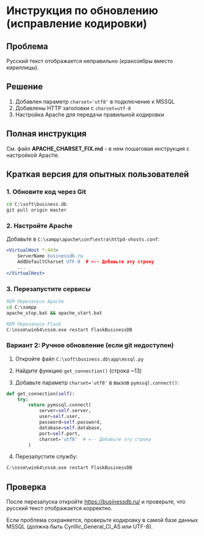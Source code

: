 # Инструкция по обновлению (исправление кодировки)

## Проблема
Русский текст отображается неправильно (кракозябры вместо кириллицы).

## Решение
1. Добавлен параметр `charset='utf8'` в подключение к MSSQL
2. Добавлены HTTP заголовки с `charset=utf-8`
3. Настройка Apache для передачи правильной кодировки

## Полная инструкция

См. файл **APACHE_CHARSET_FIX.md** - в нем пошаговая инструкция с настройкой Apache.

## Краткая версия для опытных пользователей

### 1. Обновите код через Git

```cmd
cd C:\soft\business.db
git pull origin master
```

### 2. Настройте Apache

Добавьте в `C:\xampp\apache\conf\extra\httpd-vhosts.conf`:

```apache
<VirtualHost *:443>
    ServerName businessdb.ru
    AddDefaultCharset UTF-8  # <-- Добавьте эту строку
    ...
</VirtualHost>
```

### 3. Перезапустите сервисы

```cmd
REM Перезапуск Apache
cd C:\xampp
apache_stop.bat && apache_start.bat

REM Перезапуск Flask
C:\nssm\win64\nssm.exe restart FlaskBusinessDB
```

### Вариант 2: Ручное обновление (если git недоступен)

1. Откройте файл `C:\soft\business.db\app\mssql.py`

2. Найдите функцию `get_connection()` (строка ~13)

3. Добавьте параметр `charset='utf8'` в вызов `pymssql.connect()`:

```python
def get_connection(self):
    try:
        return pymssql.connect(
            server=self.server,
            user=self.user,
            password=self.password,
            database=self.database,
            port=self.port,
            charset='utf8'  # <-- Добавьте эту строку
        )
```

4. Перезапустите службу:
```cmd
C:\nssm\win64\nssm.exe restart FlaskBusinessDB
```

## Проверка

После перезапуска откройте https://businessdb.ru/ и проверьте, что русский текст отображается корректно.

Если проблема сохраняется, проверьте кодировку в самой базе данных MSSQL (должна быть Cyrillic_General_CI_AS или UTF-8).
